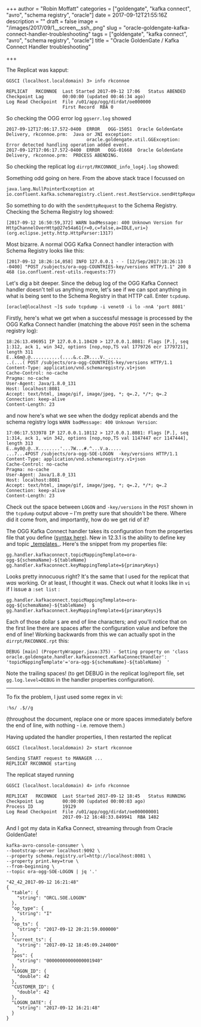 +++
author = "Robin Moffatt"
categories = ["goldengate", "kafka connect", "avro", "schema registry", "oracle"]
date = 2017-09-12T21:55:16Z
description = ""
draft = false
image = "/images/2017/09/1__screen__ssh_.png"
slug = "oracle-goldengate-kafka-connect-handler-troubleshooting"
tags = ["goldengate", "kafka connect", "avro", "schema registry", "oracle"]
title = "Oracle GoldenGate / Kafka Connect Handler troubleshooting"

+++

The Replicat was kapput: 

```
GGSCI (localhost.localdomain) 3> info rkconnoe

REPLICAT   RKCONNOE  Last Started 2017-09-12 17:06   Status ABENDED
Checkpoint Lag       00:00:00 (updated 00:46:34 ago)
Log Read Checkpoint  File /u01/app/ogg/dirdat/oe000000
                     First Record  RBA 0
```

So checking the OGG error log `ggserr.log` showed

```
2017-09-12T17:06:17.572-0400  ERROR   OGG-15051  Oracle GoldenGate Delivery, rkconnoe.prm:  Java or JNI exception:
                              oracle.goldengate.util.GGException: Error detected handling operation added event.
2017-09-12T17:06:17.572-0400  ERROR   OGG-01668  Oracle GoldenGate Delivery, rkconnoe.prm:  PROCESS ABENDING.
```

So checking the replicat log `dirrpt/RKCONNOE_info_log4j.log` showed:

<script src="https://gist.github.com/rmoff/3e1fe8153d3a72068af1fb612fe4b839.js"></script>

Something odd going on here. From the above stack trace I focussed on 

    java.lang.NullPointerException at io.confluent.kafka.schemaregistry.client.rest.RestService.sendHttpRequest

So something to do with the `sendHttpRequest` to the Schema Registry. Checking the Schema Registry log showed: 

```
[2017-09-12 16:50:59,372] WARN badMessage: 400 Unknown Version for HttpChannelOverHttp@27e54a61{r=0,c=false,a=IDLE,uri=} (org.eclipse.jetty.http.HttpParser:1317)
```

Most bizarre. A normal OGG Kafka Connect handler interaction with Schema Registry looks like this: 

```
[2017-09-12 18:26:14,058] INFO 127.0.0.1 - - [12/Sep/2017:18:26:13 -0400] "POST /subjects/ora-ogg-COUNTRIES-key/versions HTTP/1.1" 200 8  468 (io.confluent.rest-utils.requests:77)
```

Let's dig a bit deeper. Since the debug log of the OGG Kafka Connect handler doesn't tell us anything more, let's see if we can spot anything in what is being sent to the Schema Registry in that HTTP call. Enter `tcpdump`.

    [oracle@localhost ~]$ sudo tcpdump -i venet0 -i lo -nnA 'port 8081'

Firstly, here's what we get when a successful message is processed by the OGG Kafka Connect handler (matching the above `POST` seen in the schema registry log): 

```
18:26:13.496951 IP 127.0.0.1.10420 > 127.0.0.1.8081: Flags [P.], seq 1:312, ack 1, win 342, options [nop,nop,TS val 1779726 ecr 1779721], length 311
E..k6m@.@...........(....&.c.ZR....V._.....
..(...( POST /subjects/ora-ogg-COUNTRIES-key/versions HTTP/1.1
Content-Type: application/vnd.schemaregistry.v1+json
Cache-Control: no-cache
Pragma: no-cache
User-Agent: Java/1.8.0_131
Host: localhost:8081
Accept: text/html, image/gif, image/jpeg, *; q=.2, */*; q=.2
Connection: keep-alive
Content-Length: 23
```

and now here's what we see when the dodgy replicat abends and the schema registry logs `WARN badMessage: 400 Unknown Version`: 

```
17:06:17.533978 IP 127.0.0.1.10112 > 127.0.0.1.8081: Flags [P.], seq 1:314, ack 1, win 342, options [nop,nop,TS val 1147447 ecr 1147444], length 313
E..my0@.@..X........'...7W...#.^...V.a.....
...7...4POST /subjects/ora-ogg-SOE-LOGON  -key/versions HTTP/1.1
Content-Type: application/vnd.schemaregistry.v1+json
Cache-Control: no-cache
Pragma: no-cache
User-Agent: Java/1.8.0_131
Host: localhost:8081
Accept: text/html, image/gif, image/jpeg, *; q=.2, */*; q=.2
Connection: keep-alive
Content-Length: 23
```

Check out the space between `LOGON` and `-key/versions` in the `POST` shown in the `tcpdump` output above – I'm pretty sure that shouldn't be there. Where did it come from, and importantly, how do we get rid of it?

The OGG Kafka Connect handler takes its configuration from the properties file that you define ([syntax here](http://docs.oracle.com/goldengate/bd123110/gg-bd/GADBD/using-kafka-connect-handler.htm#GADBD-GUID-23F5CCE3-845C-43F0-A08E-42C2BD1824FB)). New in 12.3.1 is the ability to define key and topic [_templates](http://docs.oracle.com/goldengate/bd123110/gg-bd/GADBD/using-kafka-connect-handler.htm#GADBD-GUID-A87CAFFA-DACF-43A0-8C6C-5C64B578D606)_. Here's the snippet from my properties file: 

```
gg.handler.kafkaconnect.topicMappingTemplate=ora-ogg-${schemaName}-${tableName}
gg.handler.kafkaconnect.keyMappingTemplate=${primaryKeys}
```

Looks pretty innocuous right? It's the same that I used for the replicat that _was_ working. Or at least, I thought it was. Check out what it looks like in `vi` if I issue a `:set list` : 

```
gg.handler.kafkaconnect.topicMappingTemplate=ora-ogg-${schemaName}-${tableName}  $
gg.handler.kafkaconnect.keyMappingTemplate=${primaryKeys}$
``` 

Each of those dollar `$` are end of line characters; and you'll notice that on the first line there are spaces after the configuration value and before the end of line! Working backwards from this we can actually spot in the `dirrpt/RKCONNOE.rpt` this: 

    DEBUG [main] (PropertyWrapper.java:375) - Setting property on 'class oracle.goldengate.handler.kafkaconnect.KafkaConnectHandler': 'topicMappingTemplate'='ora-ogg-${schemaName}-${tableName}  '

Note the trailing spaces! (to get DEBUG in the replicat log/report file, set `gg.log.level=DEBUG` in the handler properties configuration). 

---

To fix the problem, I just used some regex in vi: 

    :%s/ .$//g

(throughout the document, replace one or more spaces immediately before the end of line, with nothing - i.e. remove them.)

Having updated the handler properties, I then restarted the replicat

```
GGSCI (localhost.localdomain) 2> start rkconnoe

Sending START request to MANAGER ...
REPLICAT RKCONNOE starting
```

The replicat stayed running

```
GGSCI (localhost.localdomain) 4> info rkconnoe

REPLICAT   RKCONNOE  Last Started 2017-09-12 18:45   Status RUNNING
Checkpoint Lag       00:00:00 (updated 00:00:03 ago)
Process ID           19129
Log Read Checkpoint  File /u01/app/ogg/dirdat/oe000000001
                     2017-09-12 16:48:33.849941  RBA 1482
```

And I got my data in Kafka Connect, streaming through from Oracle GoldenGate!

```
kafka-avro-console-consumer \
--bootstrap-server localhost:9092 \
--property schema.registry.url=http://localhost:8081 \
--property print.key=true \
--from-beginning \
--topic ora-ogg-SOE-LOGON | jq '.'

"42_42_2017-09-12 16:21:48"
{
  "table": {
    "string": "ORCL.SOE.LOGON"
  },
  "op_type": {
    "string": "I"
  },
  "op_ts": {
    "string": "2017-09-12 20:21:59.000000"
  },
  "current_ts": {
    "string": "2017-09-12 18:45:09.244000"
  },
  "pos": {
    "string": "00000000000000001940"
  },
  "LOGON_ID": {
    "double": 42
  },
  "CUSTOMER_ID": {
    "double": 42
  },
  "LOGON_DATE": {
    "string": "2017-09-12 16:21:48"
  }
}
```
